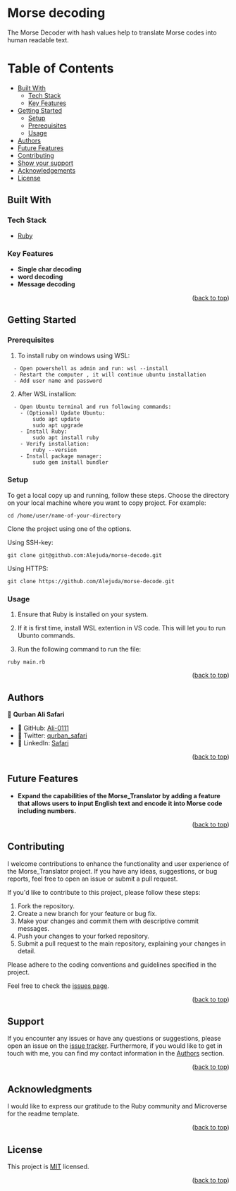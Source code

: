 # <a name="about-project"> Morse decoding</a>

The Morse Decoder with hash values help to translate Morse codes into human readable text.

<!-- TABLE OF CONTENTS -->

# Table of Contents

- [Built With](#built-with)
  - [Tech Stack](#tech-stack)
  - [Key Features](#key-features)
- [Getting Started](#getting-started)
  - [Setup](#setup)
  - [Prerequisites](#prerequisites)
  - [Usage](#usage)
- [Authors](#authors)
- [Future Features](#future-features)
- [Contributing](#contributing)
- [Show your support](#support)
- [Acknowledgements](#acknowledgements)
- [License](#license)

## Built With <a name="built-with"></a>

### Tech Stack <a name="tech-stack"></a>

  <ul>
    <li><a href="https://www.ruby-lang.org/en/">Ruby</a></li>
  </ul>

<!-- Features -->

### Key Features <a name="key-features"></a>

- **Single char decoding**
- **word decoding**
- **Message decoding**

<p align="right">(<a href="#readme-top">back to top</a>)</p>

<!-- LIVE DEMO

## Live Demo <a name="live-demo"></a>

> Add a link to your deployed project.

- [Live Demo Link]()

<p align="right">(<a href="#readme-top">back to top</a>)</p>
-->

<!-- GETTING STARTED -->

## Getting Started <a name="getting-started"></a>

### Prerequisites

1. To install ruby on windows using WSL:
```
  - Open powershell as admin and run: wsl --install
  - Restart the computer , it will continue ubuntu installation
  - Add user name and password
```

2. After WSL installion:
```
  - Open Ubuntu terminal and run following commands:
    - (Optional) Update Ubuntu: 
        sudo apt update
        sudo apt upgrade
    - Install Ruby:
        sudo apt install ruby
    - Verify installation:
        ruby --version
    - Install package manager:
        sudo gem install bundler
```

### Setup

To get a local copy up and running, follow these steps.
Choose the directory on your local machine where you want to copy project. For example:

```
cd /home/user/name-of-your-directory
```

Clone the project using one of the options.

Using SSH-key:

```
git clone git@github.com:Alejuda/morse-decode.git
```

Using HTTPS:

```
git clone https://github.com/Alejuda/morse-decode.git
```

### Usage

1. Ensure that Ruby is installed on your system.

2. If it is first time, install WSL extention in VS code. This will let you to run Ubunto commands.

3. Run the following command to run the file:

```
ruby main.rb
```

<p align="right">(<a href="#readme-top">back to top</a>)</p>

<!-- AUTHORS -->

## Authors <a name="authors"></a>
👤 **Qurban Ali Safari**

- 👤 GitHub:   [Ali-0111](https://github.com/Ali-0111)
- 👤 Twitter:  [qurban_safari](https://twitter.com/qurban_safari)
- 👤 LinkedIn: [Safari](https://www.linkedin.com/in/ali-safari-linked)
<p align="right">(<a href="#readme-top">back to top</a>)</p>

<!-- FUTURE FEATURES -->

## Future Features <a name="future-features"></a>

- **Expand the capabilities of the Morse_Translator by adding a feature that allows users to input English text and encode it into Morse code including numbers.**

<p align="right">(<a href="#readme-top">back to top</a>)</p>

<!-- CONTRIBUTING -->

## Contributing <a name="contributing"></a>

I welcome contributions to enhance the functionality and user experience of the Morse_Translator project. If you have any ideas, suggestions, or bug reports, feel free to open an issue or submit a pull request.

If you'd like to contribute to this project, please follow these steps:

1. Fork the repository.
2. Create a new branch for your feature or bug fix.
3. Make your changes and commit them with descriptive commit messages.
4. Push your changes to your forked repository.
5. Submit a pull request to the main repository, explaining your changes in detail.

Please adhere to the coding conventions and guidelines specified in the project.

Feel free to check the [issues page](https://github.com/ali-0111/morse_translator/issues).

<p align="right">(<a href="#readme-top">back to top</a>)</p>

<!-- SUPPORT -->

## Support <a name="support"></a>

If you encounter any issues or have any questions or suggestions, please open an issue on the [issue tracker](https://github.com/ali-0111/morse_translator/issues).
Furthermore, if you would like to get in touch with me, you can find my contact information in the <a href="#authors">Authors</a> section.

<p align="right">(<a href="#readme-top">back to top</a>)</p>

<!-- ACKNOWLEDGEMENTS -->

## Acknowledgments <a name="acknowledgements"></a>

I would like to express our gratitude to the Ruby community and Microverse for the readme template.

<p align="right">(<a href="#readme-top">back to top</a>)</p>

<!-- LICENSE -->

## License <a name="license"></a>

This project is [MIT](./LICENSE) licensed.

<p align="right">(<a href="#readme-top">back to top</a>)</p>